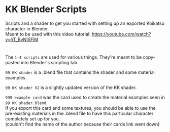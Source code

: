 # KK Blender Scripts
Scripts and a shader to get you started with setting up an exported Koikatsu character in Blender.  
Meant to be used with this video tutorial: https://youtube.com/watch?v=hT_BvNISFiM
#
The ```1-4 scripts``` are used for various things. They're meant to be copy-pasted into Blender's scripting tab.

```99 KK shader``` is a .blend file that contains the shader and some material examples. 

```99 KK shader V2``` is a slightly updated version of the KK shader.

```999 example card``` was the card used to create the material examples seen in ```99 KK shader.blend```.  
If you export this card and some textures, you should be able to use the pre-existing materials in the .blend file to have this particular character completely set up for you.  
(couldn't find the name of the author because their cards link went down)
